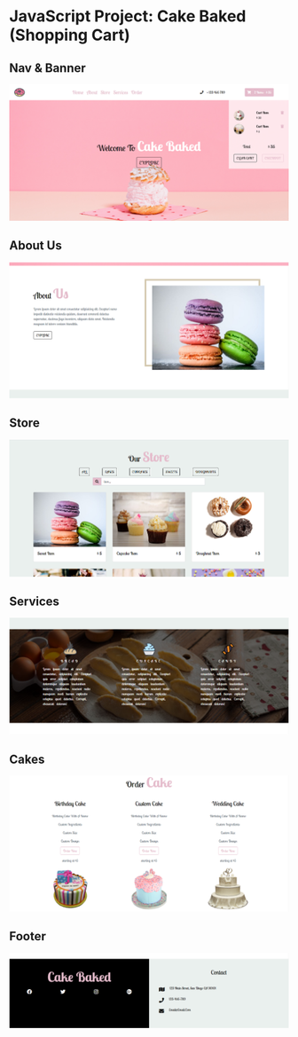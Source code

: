 <h1>JavaScript Project: <strong>Cake Baked</strong> (Shopping Cart)</h1>

<h2>Nav & Banner</h2>
<img src="img-readme/NavBanner.png">
<br>
<h2>About Us</h2>
<img src="img-readme/AboutUs.png">
<br>
<h2>Store</h2>
<img src="img-readme/Store.png">
<br>
<h2>Services</h2>
<img src="img-readme/Services.png">
<br>
<h2>Cakes</h2>
<img src="img-readme/Cakes.png">
<br>
<h2>Footer</h2>
<img src="img-readme/Footer.png">
